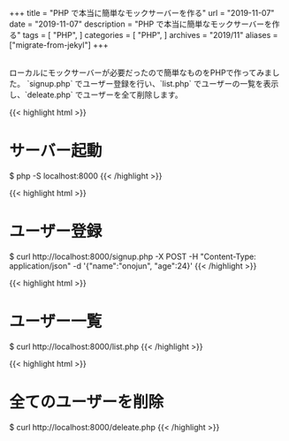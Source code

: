 +++
title =  "PHP で本当に簡単なモックサーバーを作る"
url = "2019-11-07"
date = "2019-11-07"
description = "PHP で本当に簡単なモックサーバーを作る"
tags = [
    "PHP",
]
categories = [
    "PHP",
]
archives = "2019/11"
aliases = ["migrate-from-jekyl"]
+++

<br>
ローカルにモックサーバーが必要だったので簡単なものをPHPで作ってみました。  
`signup.php` でユーザー登録を行い、`list.php` でユーザーの一覧を表示し、`deleate.php` でユーザーを全て削除します。

<!-- for swiswiswift.com responsive -->
<script async src="https://pagead2.googlesyndication.com/pagead/js/adsbygoogle.js"></script>
<ins class="adsbygoogle"
     style="display:block"
     data-ad-client="ca-pub-5587141252700968"
     data-ad-slot="1697863134"
     data-ad-format="auto"
     data-adtest="on"
     data-full-width-responsive="true"></ins>
<script>
     (adsbygoogle = window.adsbygoogle || []).push({});
</script>
<!-- for swiswiswift.com responsive -->

{{< highlight html >}}
# サーバー起動
$ php -S localhost:8000
{{< /highlight >}}

{{< highlight html >}}
# ユーザー登録
$ curl http://localhost:8000/signup.php -X POST -H "Content-Type: application/json" -d '{"name":"onojun", "age":24}'
{{< /highlight >}}

{{< highlight html >}}
# ユーザー一覧
$ curl http://localhost:8000/list.php
{{< /highlight >}}

{{< highlight html >}}
# 全てのユーザーを削除
$ curl http://localhost:8000/deleate.php
{{< /highlight >}}

<script src="https://gist.github.com/O-Junpei/75bce07d6d7600a0b09b947bd45332ed.js"></script>
